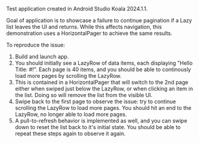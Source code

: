 Test application created in Android Studio Koala 2024.1.1.

Goal of application is to showcase a failure to continue pagination if a Lazy list leaves the UI and returns. While this affects navigation, this demonstration uses a HorizontalPager to achieve the same results. 

To reproduce the issue:
1. Build and launch app.
2. You should initially see a LazyRow of data items, each displaying "Hello Title: #!". Each page is 40 items, and you should be able to continously load more pages by scrolling the LazyRow.
3. This is contained in a HorizontalPager that will switch to the 2nd page either when swiped just below the LazyRow, or when clicking an item in the list. Doing so will remove the list from the visible UI.
4. Swipe back to the first page to observe the issue: try to continue scrolling the LazyRow to load more pages. You should hit an end to the LazyRow, no longer able to load more pages.
5. A pull-to-refresh behavior is implemented as well, and you can swipe down to reset the list back to it's initial state. You should be able to repeat these steps again to observe it again.
